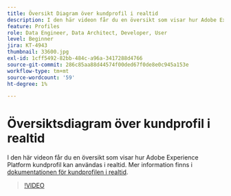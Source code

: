 ```yaml
---
title: Översikt Diagram över kundprofil i realtid
description: I den här videon får du en översikt som visar hur Adobe Experience Platform kundprofil kan användas i realtid.
feature: Profiles
role: Data Engineer, Data Architect, Developer, User
level: Beginner
jira: KT-4943
thumbnail: 33600.jpg
exl-id: 1cff5492-82bb-484c-a96a-3417288d4766
source-git-commit: 286c85aa88d44574f00ded67f0de8e0c945a153e
workflow-type: tm+mt
source-wordcount: '59'
ht-degree: 1%

---
```


# Översiktsdiagram över kundprofil i realtid

I den här videon får du en översikt som visar hur Adobe Experience Platform kundprofil kan användas i realtid. Mer information finns i [dokumentationen för kundprofilen i realtid](https://experienceleague.adobe.com/docs/experience-platform/profile/home.html?lang=sv).

>[!VIDEO](https://video.tv.adobe.com/v/33600?learn=on&enablevpops)
